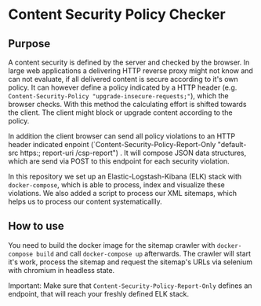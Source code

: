 # Content Security Policy Checker

## Purpose

A content security is defined by the server and checked by the browser. In
large web applications a delivering HTTP reverse proxy might not know and can
not evaluate, if all delivered content is secure according to it's own policy.
It can however define a policy indicated by a HTTP header 
(e.g. `Content-Security-Policy "upgrade-insecure-requests;"`), which the 
browser checks. With this method the calculating effort is shifted towards the
client. The client might block or upgrade content according to the policy.

In addition the client browser can send all policy violations to an HTTP header
indicated enpoint
(`Content-Security-Policy-Report-Only "default-src https:; report-uri /csp-report") .
It will compose JSON data structures, which are send via
POST to this endpoint for each security violation.

In this repository we set up an Elastic-Logstash-Kibana (ELK) stack with
`docker-compose`, which is able to process, index and visualize these
violations. We also added a script to process our XML sitemaps, which helps us
to process our content systematicallly.

## How to use

You need to build the docker image for the sitemap crawler with 
`docker-compose build` and call `docker-compose up` afterwards.
The crawler will start it's work, process the sitemap
and request the sitemap's URLs via selenium with chromium in headless state.

Important: Make sure that `Content-Security-Policy-Report-Only` defines an
endpoint, that will reach your freshly defined ELK stack.
